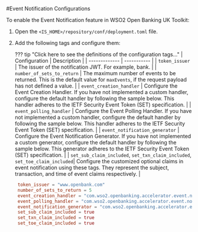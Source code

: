 #Event Notification Configurations

To enable the Event Notification feature in WSO2 Open Banking UK Toolkit:

1. Open the `<IS_HOME>/repository/conf/deployment.toml` file.
2. Add the following tags and configure them:

    ??? tip "Click here to see the definitions of the configuration tags..."
         | Configuration | Description |
         | ------------- | ----------- |
         | `token_issuer` | The issuer of the notification JWT. For example, bank. |
         | `number_of_sets_to_return` | The maximum number of events to be returned. This is the default value for `maxEvents`, if the request payload has not defined a value. |
         | `event_creation_handler` | Configure the Event Creation Handler. If you have not implemented a custom handler, configure the default handler by following the sample below. This handler adheres to the IETF Security Event Token (SET) specification. |
         | `event_polling_handler` | Configure the Event Polling Handler. If you have not implemented a custom handler, configure the default handler by following the sample below. This handler adheres to the IETF Security Event Token (SET) specification. |
         | `event_notification_generator` | Configure the Event Notification Generator. If you have not implemented a custom generator, configure the default handler by following the sample below. This generator adheres to the IETF Security Event Token (SET) specification. |
         | `set_sub_claim_included`, `set_txn_claim_included`, `set_toe_claim_included`| Configure the customized optional claims in event notification using these tags. They represent the subject, transaction, and time of event claims respectively. |

      ``` toml
       token_issuer = "www.openbank.com"
       number_of_sets_to_return = 5
       event_creation_handler = "com.wso2.openbanking.accelerator.event.notifications.service.handler.DefaultEventCreationServiceHandler"
       event_polling_handler = "com.wso2.openbanking.accelerator.event.notifications.service.handler.DefaultEventPollingServiceHandler"
       event_notification_generator = "com.wso2.openbanking.accelerator.event.notifications.service.service.DefaultEventNotificationGenerator"
       set_sub_claim_included = true
       set_txn_claim_included = true
       set_toe_claim_included = true
      ```

